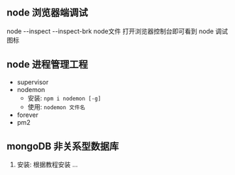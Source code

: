 ## node 浏览器端调试
 node --inspect --inspect-brk node文件
 打开浏览器控制台即可看到 node 调试图标

## node 进程管理工程
- supervisor
- nodemon
  * 安装: `npm i nodemon [-g]`
  * 使用: `nodemon 文件名`
- forever
- pm2


## mongoDB 非关系型数据库
1. 安装: 根据教程安装
...